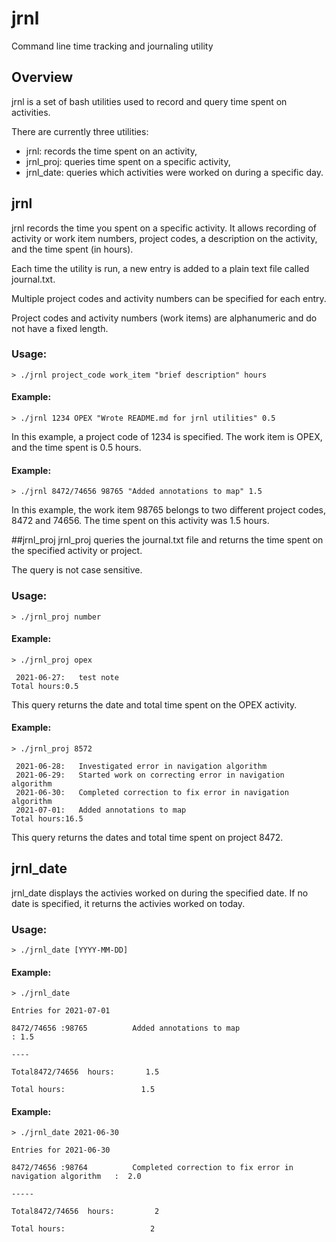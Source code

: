 # jrnl
Command line time tracking and journaling utility

## Overview
jrnl is a set of bash utilities used to record and query time spent on activities.  

There are currently three utilities:

* jrnl: records the time spent on an activity, 
* jrnl_proj: queries time spent on a specific activity,
* jrnl_date: queries which activities were worked on during a specific day.

## jrnl
jrnl records the time you spent on a specific activity.  It allows recording of activity or work item numbers, project codes, a description on the activity, and the time spent (in hours).

Each time the utility is run, a new entry is added to a plain text file called journal.txt.

Multiple project codes and activity numbers can be specified for each entry.

Project codes and activity numbers (work items) are alphanumeric and do not have a fixed length.

### Usage:
`> ./jrnl project_code work_item "brief description" hours`

#### Example:
`> ./jrnl 1234 OPEX "Wrote README.md for jrnl utilities" 0.5`

In this example, a project code of 1234 is specified.
The work item is OPEX, and the time spent is 0.5 hours.

#### Example:
`> ./jrnl 8472/74656 98765 "Added annotations to map" 1.5`

In this example, the work item 98765 belongs to two different project codes, 8472 and 74656.  The time spent on this activity was 1.5 hours.

##jrnl_proj
jrnl_proj queries the journal.txt file and returns the time spent on the specified activity or project.

The query is not case sensitive.

### Usage:
`> ./jrnl_proj number`

#### Example:
`> ./jrnl_proj opex`
 
` 2021-06-27:	test note`                                                             
`Total hours:0.5`

This query returns the date and total time spent on the OPEX activity.

#### Example:
`> ./jrnl_proj 8572`

` 2021-06-28:	Investigated error in navigation algorithm`                            
` 2021-06-29:	Started work on correcting error in navigation algorithm`              
` 2021-06-30:	Completed correction to fix error in navigation algorithm`             
` 2021-07-01:	Added annotations to map`                                              
`Total hours:16.5`

This query returns the dates and total time spent on project 8472.

## jrnl_date
jrnl_date displays the activies worked on during the specified date.  If no date is specified, it returns the activies worked on today.

### Usage:
`> ./jrnl_date [YYYY-MM-DD]`

#### Example:
`> ./jrnl_date`

`Entries for 2021-07-01`

`8472/74656 :98765          Added annotations to map                                    : 1.5`

`----`

`Total8472/74656  hours:       1.5`

`Total hours:                 1.5`

#### Example:
`> ./jrnl_date 2021-06-30`

`Entries for 2021-06-30`

`8472/74656 :98764          Completed correction to fix error in navigation algorithm   :  2.0`

`-----`

`Total8472/74656  hours:         2`

`Total hours:                   2`